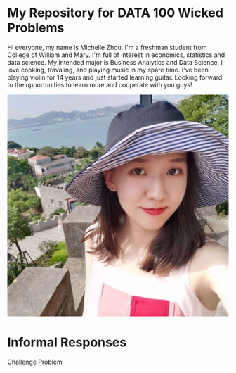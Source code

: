 # My Repository for DATA 100 Wicked Problems
Hi everyone, my name is Michelle Zhou. I'm a freshman student from College of William and Mary. I'm full of interest in economics, statistics and data science. My intended major is Business Analytics and Data Science. I love cooking, travaling, and playing music in my spare time. I've been playing violin for 14 years and just started learning guitar. Looking forward to the opportunities to learn more and cooperate with you guys!

![Photo](Selfie.JPG)

# Informal Responses
[Challenge Problem](Challenge1.md)
